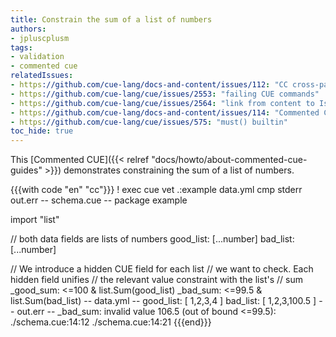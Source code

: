 ```yaml
---
title: Constrain the sum of a list of numbers
authors:
- jpluscplusm
tags:
- validation
- commented cue
relatedIssues:
- https://github.com/cue-lang/docs-and-content/issues/112: "CC cross-package adaptor"
- https://github.com/cue-lang/cue/issues/2553: "failing CUE commands"
- https://github.com/cue-lang/cue/issues/2564: "link from content to Issue"
- https://github.com/cue-lang/docs-and-content/issues/114: "Commented CUE explainer"
- https://github.com/cue-lang/cue/issues/575: "must() builtin"
toc_hide: true
---
```


This [Commented CUE]({{< relref "docs/howto/about-commented-cue-guides" >}})
demonstrates constraining the sum of a list of numbers.

{{{with code "en" "cc"}}}
! exec cue vet .:example data.yml
cmp stderr out.err
-- schema.cue --
package example

import "list"

// both data fields are lists of numbers
good_list: [...number]
bad_list: [...number]

// We introduce a hidden CUE field for each list
// we want to check. Each hidden field unifies
// the relevant value constraint with the list's
// sum
_good_sum: <=100 & list.Sum(good_list)
_bad_sum:  <=99.5 & list.Sum(bad_list)
-- data.yml --
good_list: [ 1,2,3,4 ]
bad_list:  [ 1,2,3,100.5 ]
-- out.err --
_bad_sum: invalid value 106.5 (out of bound <=99.5):
    ./schema.cue:14:12
    ./schema.cue:14:21
{{{end}}}

<!-- TODO: constraining these sums across package boundaries -->

<!-- ## Related content -->

<!-- - [How-to Guide](TODO): Constraining data at source, allowing it to be imported
  across package boundaries along with its constraint -->
<!-- - TODO: CUE stdlib package tour, `list` package page -->
